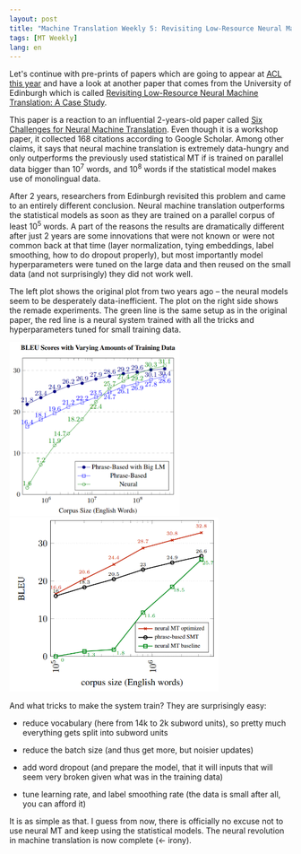 ```yaml
---
layout: post
title: "Machine Translation Weekly 5: Revisiting Low-Resource Neural Machine Translation"
tags: [MT Weekly]
lang: en
---
```


Let's continue with pre-prints of papers which are going to appear at [ACL this
year](http://www.acl2019.org/EN/index.xhtml) and have a look at another paper
that comes from the University of Edinburgh which is called [Revisiting
Low-Resource Neural Machine Translation: A Case
Study](https://arxiv.org/pdf/1905.11901.pdf).

This paper is a reaction to an influential 2-years-old paper called [Six
Challenges for Neural Machine
Translation](https://www.aclweb.org/anthology/W17-3204). Even though it is a
workshop paper, it collected 168 citations according to Google Scholar. Among
other claims, it says that neural machine translation is extremely data-hungry
and only outperforms the previously used statistical MT if is trained on
parallel data bigger than 10<sup>7</sup> words, and 10<sup>8</sup> words if the
statistical model makes use of monolingual data.

After 2 years, researchers from Edinburgh revisited this problem and came to an
entirely different conclusion. Neural machine translation outperforms the
statistical models as soon as they are trained on a parallel corpus of least
10<sup>5</sup> words. A part of the reasons the results are dramatically
different after just 2 years are some innovations that were not known or were
not common back at that time (layer normalization, tying embeddings, label
smoothing, how to do dropout properly), but most importantly model
hyperparameters were tuned on the large data and then reused on the small data
(and not surprisingly) they did not work well.

The left plot shows the original plot from two years ago – the neural models
seem to be desperately data-inefficient. The plot on the right side shows the
remade experiments. The green line is the same setup as in the original paper,
the red line is a neural system trained with all the tricks and hyperparameters
tuned for small training data.

<img src="/assets/MT-Weekly-5/koehn.png" height="310" />
<img src="/assets/MT-Weekly-5/sennrich.png" height="310" />

And what tricks to make the system train? They are surprisingly easy:

* reduce vocabulary (here from 14k to 2k subword units), so pretty much
  everything gets split into subword units

* reduce the batch size (and thus get more, but noisier updates)

* add word dropout (and prepare the model, that it will inputs that will seem
  very broken given what was in the training data)

* tune learning rate, and label smoothing rate (the data is small after all,
  you can afford it)

It is as simple as that. I guess from now, there is officially no excuse not to
use neural MT and keep using the statistical models. The neural revolution in
machine translation is now complete (← irony).
